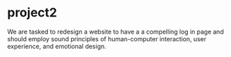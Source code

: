 # project2
We are tasked to redesign a website to have a a compelling log in page and should employ sound principles of human-computer interaction, user experience, and emotional design.
